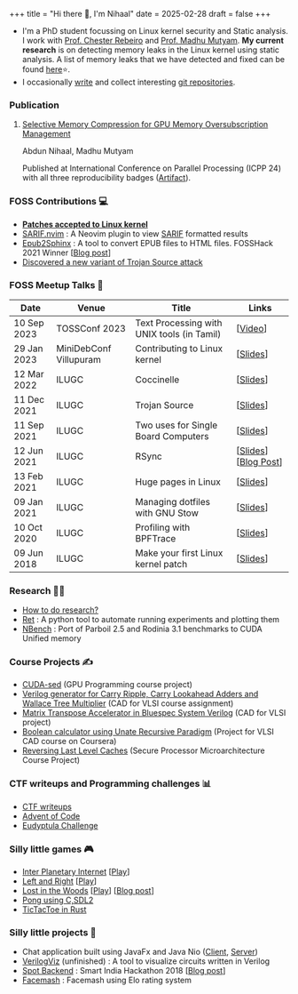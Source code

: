 +++
title = "Hi there 👋, I'm Nihaal"
date = 2025-02-28
draft = false
+++

- I'm a PhD student focussing on Linux kernel security and Static analysis. I work with [Prof. Chester Rebeiro](https://cse.iitm.ac.in/~chester/) and [Prof. Madhu Mutyam](https://cse.iitm.ac.in/~madhu/).
  **My current research** is on detecting memory leaks in the Linux kernel using static analysis. A list of memory leaks that we have detected and fixed can be found [here](https://docs.google.com/spreadsheets/d/e/2PACX-1vREgEjH21e0OygLBQ8D20FkhNTDXCrZIDkwWykv21STmx16QlgFiveawTFcTD6Bs2R0pHVoeC2nzDrT/pubhtml)⭐.
- I occasionally [write](#posts) and collect interesting [git repositories](https://github.com/nifey?tab=stars).

### Publication

1. [Selective Memory Compression for GPU Memory Oversubscription Management](https://dl.acm.org/doi/abs/10.1145/3673038.3673058)

    Abdun Nihaal, Madhu Mutyam
  
    Published at International Conference on Parallel Processing (ICPP 24) with all three reproducibility badges ([Artifact](https://zenodo.org/records/12917001)).

### FOSS Contributions 💻
- [**Patches accepted to Linux kernel**](https://git.kernel.org/pub/scm/linux/kernel/git/next/linux-next.git/log/?qt=author&q=abdun+Nihaal)
- [SARIF.nvim](https://github.com/nifey/sarif.nvim) : A Neovim plugin to view [SARIF](https://sarifweb.azurewebsites.net/) formatted results
- [Epub2Sphinx](https://github.com/nifey/epub2sphinx) : A tool to convert EPUB files to HTML files. FOSSHack 2021 Winner [[Blog post](https://nihaal.me/post/fosshack_2021/)]
- [Discovered a new variant of Trojan Source attack](https://github.com/nickboucher/trojan-source/pull/21)

### FOSS Meetup Talks 🎤

| Date        | Venue                   | Title                                      | Links                                                  |
| ----------- | ----------------------- | ------------------------------------------ | ------------------------------------------------------ |
| 10 Sep 2023 | TOSSConf 2023           | Text Processing with UNIX tools (in Tamil) | [[Video](https://www.youtube.com/watch?v=70yJ3pyqtps)] | 
| 29 Jan 2023 | MiniDebConf Villupuram  | Contributing to Linux kernel | [[Slides](https://nihaal.me/reveal.js/presentations/ilugc/contributing_to_linux_kernel_minidebconf.pdf)] |
| 12 Mar 2022 | ILUGC | Coccinelle | [[Slides](https://nihaal.me/reveal.js/presentations/ilugc/coccinelle)] |
| 11 Dec 2021 | ILUGC | Trojan Source | [[Slides](https://nihaal.me/reveal.js/presentations/ilugc/trojan_source)] |
| 11 Sep 2021 | ILUGC | Two uses for Single Board Computers | [[Slides](https://nihaal.me/reveal.js/presentations/ilugc/znc_pihole)] |
| 12 Jun 2021 | ILUGC | RSync | [[Slides](https://nihaal.me/reveal.js/presentations/ilugc/rsync)] [[Blog Post](https://nihaal.me/post/rsync/)] |
| 13 Feb 2021 | ILUGC | Huge pages in Linux | [[Slides](https://nihaal.me/reveal.js/presentations/thp/)] |
| 09 Jan 2021 | ILUGC | Managing dotfiles with GNU Stow | [[Slides](https://nihaal.me/reveal.js/presentations/stow/)] |
| 10 Oct 2020 | ILUGC | Profiling with BPFTrace | [[Slides](https://nihaal.me/reveal.js/presentations/bpftrace/)] |
| 09 Jun 2018 | ILUGC | Make your first Linux kernel patch | [[Slides](https://nihaal.me/reveal.js/presentations/kernelpatch/)] |

### Research 👨‍🎓
- [How to do research?](https://nihaal.me/post/how_to_research/)
- [Ret](https://github.com/nifey/ret) : A python tool to automate running experiments and plotting them
- [NBench](https://github.com/nifey/nbench) : Port of Parboil 2.5 and Rodinia 3.1 benchmarks to CUDA Unified memory 

### Course Projects ✍️
- [CUDA-sed](https://github.com/nifey/CUDA-sed) (GPU Programming course project)
- [Verilog generator for Carry Ripple, Carry Lookahead Adders and Wallace Tree Multiplier](https://github.com/nifey/cad_for_vlsi) (CAD for VLSI course assignment)
- [Matrix Transpose Accelerator in Bluespec System Verilog](https://github.com/nifey/bluespec_project) (CAD for VLSI project)
- [Boolean calculator using Unate Recursive Paradigm](https://github.com/nifey/urp) (Project for VLSI CAD course on Coursera)
- [Reversing Last Level Caches](https://github.com/nifey/reverse_llc) (Secure Processor Microarchitecture Course Project)

### CTF writeups and Programming challenges 📊
- [CTF writeups](https://github.com/nifey/ctf)
- [Advent of Code](https://github.com/nifey/advent_of_code)
- [Eudyptula Challenge](https://github.com/nifey/eudyptula)

### Silly little games 🎮
- [Inter Planetary Internet](https://github.com/nifey/ipi) [[Play](https://js13kgames.com/2020/games/inter-planetary-internet)]
- [Left and Right](https://github.com/nifey/leftandright) [[Play](https://js13kgames.com/games/left-and-right)]
- [Lost in the Woods](https://github.com/nifey/lost-in-the-woods) [[Play](https://js13kgames.com/games/lost-in-the-woods)] [[Blog post](https://nihaal.me/post/2017-10-20-lost-in-the-woods-my-entry-for-js13kgames/)]
- [Pong using C,SDL2](https://github.com/nifey/pong) 
- [TicTacToe in Rust](https://github.com/nifey/tictactoe)

### Silly little projects 🧭
- Chat application built using JavaFx and Java Nio ([Client](https://github.com/nifey/ChatApplication-Client), [Server](https://github.com/nifey/ChatApplication-Server))
- [VerilogViz](https://github.com/nifey/VerilogViz) (unfinished) : A tool to visualize circuits written in Verilog
- [Spot Backend](https://github.com/nifey/Spot_Backend) : Smart India Hackathon 2018 [[Blog post](https://nihaal.me/post/2018-09-15-smart-india-hackathon-2018/)]
- [Facemash](https://github.com/nifey/Facemash) : Facemash using Elo rating system
